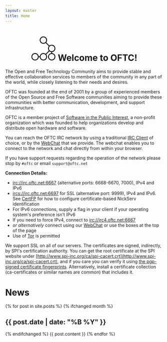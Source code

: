 ```yaml
---
layout: master
title: Home
---
```

# <center><img src="img/oftc-80.png"> Welcome to OFTC!</center> #

The Open and Free Technology Community aims to provide stable and effective
collaboration services to members of the community in any part of the world,
while closely listening to their needs and desires.

OFTC was founded at the end of 2001 by a group of experienced members of the
Open Source and Free Software communities aiming to provide these communities
with better communication, development, and support infrastructure.

OFTC is a member project of [Software in the Public
Interest](http://www.spi-inc.org/), a non-profit organization which was founded
to help organizations develop and distribute open hardware and software.

You can reach the OFTC IRC network by using a traditional [IRC
Client](http://en.wikipedia.org/wiki/List_of_IRC_clients) of choice, or by the
[WebChat](WebChat) that we provide. The webchat enables you to connect to the
network and chat directly from within your browser.

If you have support requests regarding the operation of the network please stop
by `#oftc` or email `support@oftc.net`

**Connection Details:**

 * [irc://irc.oftc.net:6667](irc://irc.oftc.net:6667) (alternative ports: 6668-6670, 7000), IPv4 and IPv6
 * [ircs://irc.oftc.net:6697](ircs://irc.oftc.net:6697) for SSL (alternative port: 9999), IPv4 and IPv6.
   See [CertFP](NickServ/CertFP/) for how to configure certificate-based NickServ identification
 * For IPv6 connections, supply a flag in your client if your operating system's
preference isn't IPv6
 * If you need to force IPv4, connect to
[irc://irc4.oftc.net:6667](irc://irc4.oftc.net:6667)
 * *or alternatively* connect using our [WebChat](WebChat) or use the
boxes at the top of the page
 * Use of [Tor](/Tor) is permitted

We support SSL on all of our servers.  The certificates are signed, indirectly,
by SPI's certification authority.  You can get the root certificate at the SPI
website under
[http://www.spi-inc.org/ca/spi-cacert.crt](http://www.spi-inc.org/ca/spi-cacert.crt),
and if you care you can verify it using [the pgp-signed certificate
fingerprints](http://www.spi-inc.org/ca/spi-cacert.fingerprint.txt).
Alternatively, install a certificate collection (ca-certificates or similar
names are common) that includes it.

<div class='body'>
<h1>News</h1>
{% for post in site.posts %}
{% ifchanged month %}<h2>{{ post.date | date: "%B %Y" }} </h2>{% endifchanged %}
{{ post.content }}
{% endfor %}
</div>
